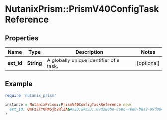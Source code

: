 # NutanixPrism::PrismV40ConfigTaskReference

## Properties

| Name | Type | Description | Notes |
| ---- | ---- | ----------- | ----- |
| **ext_id** | **String** | A globally unique identifier of a task. | [optional] |

## Example

```ruby
require 'nutanix_prism'

instance = NutanixPrism::PrismV40ConfigTaskReference.new(
  ext_id: QmFzZTY0RW5jb2RlZA&#x3D;&#x3D;:09d280be-8aed-4ed0-b8a9-99d064663278
)
```

